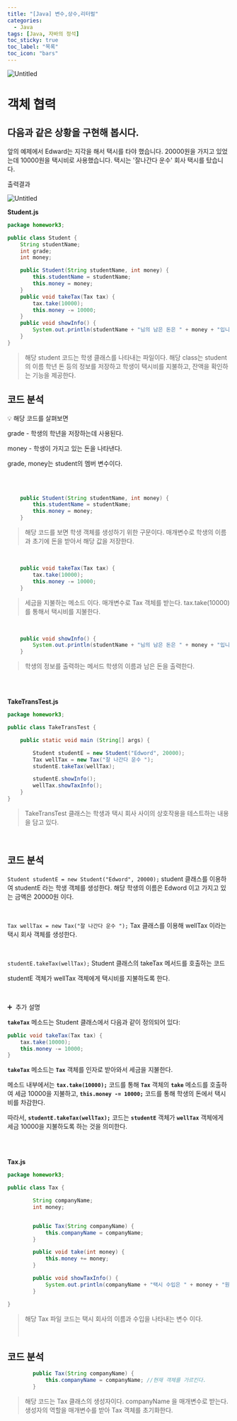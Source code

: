 ```yaml
---
title: "[Java] 변수,상수,리터럴"
categories:
  - Java
tags: [Java, 자바의 정석]
toc_sticky: true
toc_label: "목록"
toc_icon: "bars"
---
```


![Untitled](https://github.com/solfany/solfany.github.io/blob/master/blog/blog-main/3.png?raw=true)

# 객체 협력

## 다음과 같은 상황을 구현해 봅시다.

앞의 예제에서 Edward는 지각을 해서 택시를 타야 했습니다.
20000원을 가지고 있었는데 10000원을 택시비로 사용했습니다.
택시는 '잘나간다 운수' 회사 택시를 탔습니다.

출력결과

![Untitled](https://s3-us-west-2.amazonaws.com/secure.notion-static.com/dc635dee-c857-48a8-92e6-43c6c99c2dc3/Untitled.png)

**Student.js**

```java
package homework3;

public class Student {
	String studentName;
	int grade;
	int money;

	public Student(String studentName, int money) {
		this.studentName = studentName;
		this.money = money;
	}
	public void takeTax(Tax tax) {
		tax.take(10000);
		this.money -= 10000;
	}
	public void showInfo() {
		System.out.println(studentName + "님의 남은 돈은 " + money + "입니다.");
	}
}
```

> 해당 student 코드는 학생 클래스를 나타내는 파일이다.
> 해당 class는 student의 이름 학년 돈 등의 정보를 저장하고 학생이 택시비를 지불하고, 잔액을 확인하는 기능을 제공한다.

## 코드 분석

💡 해당 코드를 살펴보면

grade - 학생의 학년을 저장하는데 사용된다.

money - 학생이 가지고 있는 돈을 나타낸다.

grade, money는 student의 멤버 변수이다.

<br>
<br>

```java
	public Student(String studentName, int money) {
		this.studentName = studentName;
		this.money = money;
	}
```

> 해당 코드를 보면 학생 객체를 생성하기 위한 구문이다.
> 매개변수로 학생의 이름과 초기에 돈을 받아서 해당 값을 저장한다.

<br>

```java
	public void takeTax(Tax tax) {
		tax.take(10000);
		this.money -= 10000;
	}
```

> 세금을 지불하는 메소드 이다.
> 매개변수로 Tax 객체를 받는다.
> tax.take(10000)를 통해서 택시비를 지불한다.

<br>

```java
	public void showInfo() {
		System.out.println(studentName + "님의 남은 돈은 " + money + "입니다.");
	}
```

> 학생의 정보를 출력하는 메서드
> 학생의 이름과 남은 돈을 출력한다.

<br>
<br>

**TakeTransTest.js**

```java
package homework3;

public class TakeTransTest {

	public static void main (String[] args) {

		Student studentE = new Student("Edword", 20000);
		Tax wellTax = new Tax("잘 나간다 운수 ");
		studentE.takeTax(wellTax);

		studentE.showInfo();
		wellTax.showTaxInfo();
	}
}
```

> TakeTransTest 클래스는 학생과 택시 회사 사이의 상호작용을 테스트하는 내용을 담고 있다.

<br>

## 코드 분석

`Student studentE = new Student("Edword", 20000);`
student 클래스를 이용하여 studentE 라는 학생 객체를 생성한다.
해당 학생의 이름은 Edword 이고 가지고 있는 금액은 20000원 이다.

<br>

`Tax wellTax = new Tax("잘 나간다 운수 ");`
Tax 클래스를 이용해 wellTax 이라는 택시 회사 객체를 생성한다.

<br>

`studentE.takeTax(wellTax);`
Student 클래스의 takeTax 메서드를 호출하는 코드

studentE 객체가 wellTax 객체에게 택시비를 지불하도록 한다.

<br>

➕  추가 설명

**`takeTax`** 메소드는 Student 클래스에서 다음과 같이 정의되어 있다:

```java
public void takeTax(Tax tax) {
    tax.take(10000);
    this.money -= 10000;
}
```

**`takeTax`** 메소드는 **`Tax`** 객체를 인자로 받아와서 세금을 지불한다.

메소드 내부에서는 **`tax.take(10000);`** 코드를 통해 **`Tax`** 객체의 **`take`** 메소드를 호출하여 세금 10000을 지불하고, **`this.money -= 10000;`** 코드를 통해 학생의 돈에서 택시비를 차감한다.

따라서, **`studentE.takeTax(wellTax);`** 코드는 **`studentE`** 객체가 **`wellTax`** 객체에게 세금 10000을 지불하도록 하는 것을 의미한다.

<br>
<br>

**Tax.js**

```java
package homework3;

public class Tax {

		String companyName;
		int money;


		public Tax(String companyName) {
			this.companyName = companyName;
		}

		public void take(int money) {
			this.money += money;
		}

		public void showTaxInfo() {
			System.out.println(companyName + "택시 수입은 " + money + "원 입니다. ");
		}

}
```

> 해당 Tax 파일 코드는 택시 회사의 이름과 수입을 나타내는 변수 이다.
>
> <br>

## 코드 분석

```java
		public Tax(String companyName) {
			this.companyName = companyName; //현재 객체를 가르킨다.
		}
```

> 해당 코드는 Tax 클래스의 생성자이다.
> companyName 을 매개변수로 받는다.
> 생성자의 역할을 매개변수를 받아 Tax 객체를 초기화한다.

